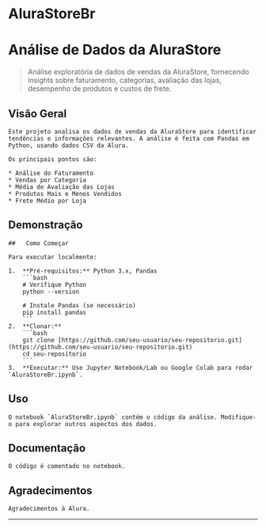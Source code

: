 # AluraStoreBr

# Análise de Dados da AluraStore

>   Análise exploratória de dados de vendas da AluraStore, fornecendo insights sobre faturamento, categorias, avaliação das lojas, desempenho de produtos e custos de frete.

##   Visão Geral

    Este projeto analisa os dados de vendas da AluraStore para identificar tendências e informações relevantes. A análise é feita com Pandas em Python, usando dados CSV da Alura.

    Os principais pontos são:

    * Análise do Faturamento
    * Vendas por Categoria
    * Média de Avaliação das Lojas
    * Produtos Mais e Menos Vendidos
    * Frete Médio por Loja

##   Demonstração

    ##   Como Começar

    Para executar localmente:

    1.  **Pré-requisitos:** Python 3.x, Pandas
        ```bash
        # Verifique Python
        python --version

        # Instale Pandas (se necessário)
        pip install pandas
        ```
    2.  **Clonar:**
        ```bash
        git clone [https://github.com/seu-usuario/seu-repositorio.git](https://github.com/seu-usuario/seu-repositorio.git)
        cd seu-repositorio
        ```
    3.  **Executar:** Use Jupyter Notebook/Lab ou Google Colab para rodar `AluraStoreBr.ipynb`.

##   Uso

    O notebook `AluraStoreBr.ipynb` contém o código da análise. Modifique-o para explorar outros aspectos dos dados.

##   Documentação

    O código é comentado no notebook.


##   Agradecimentos

    Agradecimentos à Alura.

---
